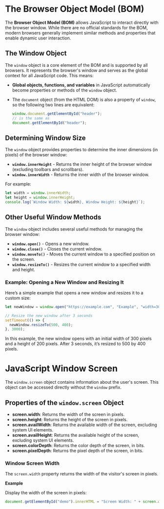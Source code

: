 # The Browser Object Model (BOM)

The **Browser Object Model (BOM)** allows JavaScript to interact directly with the browser window. While there are no official standards for the BOM, modern browsers generally implement similar methods and properties that enable dynamic user interaction.

## The Window Object

The `window` object is a core element of the BOM and is supported by all browsers. It represents the browser's window and serves as the global context for all JavaScript code. This means:

- **Global objects, functions, and variables** in JavaScript automatically become properties or methods of the `window` object.
- The `document` object (from the HTML DOM) is also a property of `window`, so the following two lines are equivalent:

    ```javascript
    window.document.getElementById("header");
    // is the same as
    document.getElementById("header");
    ```

## Determining Window Size

The `window` object provides properties to determine the inner dimensions (in pixels) of the browser window:

- **`window.innerHeight`** - Returns the inner height of the browser window (excluding toolbars and scrollbars).
- **`window.innerWidth`** - Returns the inner width of the browser window.

For example:

```javascript
let width = window.innerWidth;
let height = window.innerHeight;
console.log(`Window Width: ${width}, Window Height: ${height}`);
```
## Other Useful Window Methods

The `window` object includes several useful methods for managing the browser window:

- **`window.open()`** - Opens a new window.
- **`window.close()`** - Closes the current window.
- **`window.moveTo()`** - Moves the current window to a specified position on the screen.
- **`window.resizeTo()`** - Resizes the current window to a specified width and height.

### Example: Opening a New Window and Resizing It

Here’s a simple example that opens a new window and resizes it to a custom size:

```javascript
let newWindow = window.open("https://example.com", "Example", "width=300, height=200");

// Resize the new window after 3 seconds
setTimeout(() => {
  newWindow.resizeTo(500, 400);
}, 3000);
```
In this example, the new window opens with an initial width of 300 pixels and a height of 200 pixels. After 3 seconds, it’s resized to 500 by 400 pixels.
# JavaScript Window Screen

The `window.screen` object contains information about the user's screen. This object can be accessed directly without the `window` prefix.

## Properties of the `window.screen` Object

- **screen.width**: Returns the width of the screen in pixels.
- **screen.height**: Returns the height of the screen in pixels.
- **screen.availWidth**: Returns the available width of the screen, excluding system UI elements.
- **screen.availHeight**: Returns the available height of the screen, excluding system UI elements.
- **screen.colorDepth**: Returns the color depth of the screen, in bits.
- **screen.pixelDepth**: Returns the pixel depth of the screen, in bits.

### Window Screen Width

The `screen.width` property returns the width of the visitor's screen in pixels.

**Example**

Display the width of the screen in pixels:

```javascript
document.getElementById("demo").innerHTML = "Screen Width: " + screen.width;

